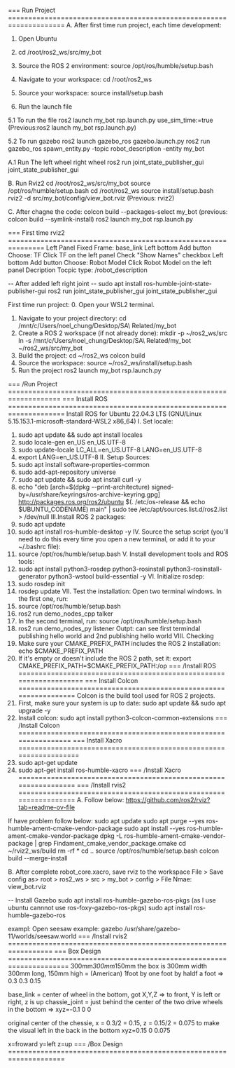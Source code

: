 === Run Project ====================================================================
A. After first time run project, each time development: 
1. Open Ubuntu
2. cd /root/ros2_ws/src/my_bot

3. Source the ROS 2 environment:
source /opt/ros/humble/setup.bash
3. Navigate to your workspace:
cd /root/ros2_ws

4. Source your workspace:
source install/setup.bash

5. Run the launch file

5.1 To run the file
ros2 launch my_bot rsp.launch.py use_sim_time:=true
(Previous:ros2 launch my_bot rsp.launch.py)

5.2 To run gazebo
ros2 launch gazebo_ros gazebo.launch.py
ros2 run gazebo_ros spawn_entity.py -topic robot_description -entity my_bot


A.1 Run The left wheel right wheel
ros2 run joint_state_publisher_gui joint_state_publisher_gui

B. Run Rviz2
cd /root/ros2_ws/src/my_bot
source /opt/ros/humble/setup.bash
cd /root/ros2_ws
source install/setup.bash
rviz2 -d src/my_bot/config/view_bot.rviz
(Previous: rviz2)

C. After chagne the code:
colcon build --packages-select my_bot (previous: colcon build --symlink-install)
ros2 launch my_bot rsp.launch.py

=== First time rviz2 ===============================================================
Left Panel Fixed Frame: base_link
Left bottom Add button
Choose: TF
Click TF on the left panel
Check "Show Names" checkbox
Left bottom Add button
Choose: Robot Model
Click Robot Model on the left panel
Decription Tocpic type: /robot_description

-- After added left right joint --
sudo apt install ros-humble-joint-state-publisher-gui
ros2 run joint_state_publisher_gui joint_state_publisher_gui

First time run project:
0. Open your WSL2 terminal.
1. Navigate to your project directory:
cd /mnt/c/Users/noel_chung/Desktop/SA\ Related/my_bot
2. Create a ROS 2 workspace (if not already done):
mkdir -p ~/ros2_ws/src
ln -s /mnt/c/Users/noel_chung/Desktop/SA\ Related/my_bot ~/ros2_ws/src/my_bot
3. Build the project:
cd ~/ros2_ws
colcon build
4. Source the workspace:
source ~/ros2_ws/install/setup.bash
5. Run the project
ros2 launch my_bot rsp.launch.py

=== /Run Project ===================================================================
=== Install ROS ====================================================================
Install ROS for Ubuntu 22.04.3 LTS (GNU/Linux 5.15.153.1-microsoft-standard-WSL2 x86_64)
I. Set locale:
1. sudo apt update && sudo apt install locales
2. sudo locale-gen en_US en_US.UTF-8
3. sudo update-locale LC_ALL=en_US.UTF-8 LANG=en_US.UTF-8
4. export LANG=en_US.UTF-8
II. Setup Sources:
1. sudo apt install software-properties-common
2. sudo add-apt-repository universe
3. sudo apt update && sudo apt install curl -y
4. echo "deb [arch=$(dpkg --print-architecture) signed-by=/usr/share/keyrings/ros-archive-keyring.gpg] http://packages.ros.org/ros2/ubuntu $(. /etc/os-release && echo $UBUNTU_CODENAME) main" | sudo tee /etc/apt/sources.list.d/ros2.list > /dev/null
III.Install ROS 2 packages:
1. sudo apt update
2. sudo apt install ros-humble-desktop -y
IV. Source the setup script (you'll need to do this every time you open a new terminal, or add it to your ~/.bashrc file):
1. source /opt/ros/humble/setup.bash
V. Install development tools and ROS tools:
1. sudo apt install python3-rosdep python3-rosinstall python3-rosinstall-generator python3-wstool build-essential -y
VI. Initialize rosdep:
1. sudo rosdep init
2. rosdep update
VII. Test the installation: Open two terminal windows. In the first one, run:
1. source /opt/ros/humble/setup.bash
2. ros2 run demo_nodes_cpp talker
3. In the second terminal, run:
source /opt/ros/humble/setup.bash
4. ros2 run demo_nodes_py listener
Outpt: can see first termindal publishing hello world and 2nd publishing hello world
VIII. Checking
1. Make sure your CMAKE_PREFIX_PATH includes the ROS 2 installation:
echo $CMAKE_PREFIX_PATH
2. If it's empty or doesn't include the ROS 2 path, set it:
export CMAKE_PREFIX_PATH=$CMAKE_PREFIX_PATH:/op
=== /Install ROS ===================================================================
=== Install Colcon =================================================================
Colcon is the build tool used for ROS 2 projects.
1. First, make sure your system is up to date:
sudo apt update && sudo apt upgrade -y
2. Install colcon:
sudo apt install python3-colcon-common-extensions
=== /Install Colcon ================================================================
=== Install Xacro ==================================================================
1. sudo apt-get update
2. sudo apt-get install ros-humble-xacro
=== /Install Xacro =================================================================
=== /Install rvis2 =================================================================
A. Follow below:
https://github.com/ros2/rviz?tab=readme-ov-file

If have problem follow below:
sudo apt update
sudo apt purge --yes ros-humble-ament-cmake-vendor-package
sudo apt install --yes ros-humble-ament-cmake-vendor-package
dpkg -L ros-humble-ament-cmake-vendor-package | grep Findament_cmake_vendor_package.cmake
cd ~/rviz2_ws/build 
rm -rf *
cd ..
source /opt/ros/humble/setup.bash
colcon build --merge-install 

B. After complete robot_core.xacro, save rviz to the workspace
File > Save config as> root > ros2_ws > src > my_bot > config > File Nmae: view_bot.rviz

-- Install Gazebo
sudo apt install ros-humble-gazebo-ros-pkgs   (as I use ubuntu cannnot use ros-foxy-gazebo-ros-pkgs)
sudo apt install ros-humble-gazebo-ros

exampl: Open seesaw example: gazebo /usr/share/gazebo-11/worlds/seesaw.world
=== /Install rvis2 =================================================================
=== Box Design =====================================================================
300mm*300mm*150mm
the box is 300mm width 300mm long, 150mm high = (American) 1foot by one foot by haldf a foot => 0.3 0.3 0.15

base_link = center of wheel in the bottom, got X,Y,Z => to front, Y is left or right, z is up
chassie_joint = just behind the center of the two drive wheels in the bottom => xyz=-0.1 0 0

original center of the chessie, x = 0.3/2 = 0.15, z = 0.15/2 = 0.075
to make the visual left in the back in the bottom xyz=0.15 0 0.075

x=froward
y=left
z=up
=== /Box Design ====================================================================